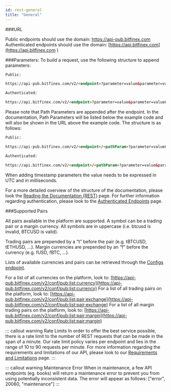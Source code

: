 ```yaml
---
id: rest-general
title: "General"
---
```


###URL

Public endpoints should use the domain:
[https://api-pub.bitfinex.com
](https://api-pub.bitfinex.com
)
Authenticated endpoints should use the domain:
[https://api.bitfinex.com](https://api.bitfinex.com
)

###Parameters:
To build a request, use the following structure to append parameters:


```html
Public:

https://api-pub.bitfinex.com/v2/<endpoint>?parameter=value&parameter=value&....

Authenticated:

https://api.bitfinex.com/v2/<endpoint>?parameter=value&parameter=value&....

```

Please note that Path Parameters are appended after the endpoint. In the documentation, Path Parameters will be listed below the example code and will also be shown in the URL above the example code. The structure is as follows:

```html
Public:

https://api-pub.bitfinex.com/v2/<endpoint>/<pathParam>?parameter=value&parameter=value&....

Authenticated:

https://api.bitfinex.com/v2/<endpoint>/<pathParam>?parameter=value&parameter=value&....
```

When adding timestamp parameters the value needs to be expressed in UTC and in milliseconds.

For a more detailed overview of the structure of the documentation, please look the [Reading the Documentation (REST)](doc:reading-the-api-documentation) page.
For further information regarding authentication, please look to the [Authenticated Endpoints](doc:rest-auth) page.

###Supported Pairs

All pairs available in the platform are supported. A symbol can be a trading pair or a margin currency. All symbols are in uppercase (i.e. btcusd is invalid, BTCUSD is valid).

Trading pairs are prepended by a “t” before the pair (e.g. tBTCUSD, tETHUSD, ...).
Margin currencies are prepended by an “f” before the currency (e.g. fUSD, fBTC, …).

Lists of available currencies and pairs can be retrieved through the [Configs endpoint](https://docs.bitfinex.com/reference#rest-public-conf).

For a list of all currencies on the platform, look to:
[https://api-pub.bitfinex.com/v2/conf/pub:list:currency](https://api-pub.bitfinex.com/v2/conf/pub:list:currency)
For a list of all trading pairs on the platform, look to:
[https://api-pub.bitfinex.com/v2/conf/pub:list:pair:exchange](https://api-pub.bitfinex.com/v2/conf/pub:list:pair:exchange)
For a list of all margin trading pairs on the platform, look to:
[https://api-pub.bitfinex.com/v2/conf/pub:list:pair:margin](https://api-pub.bitfinex.com/v2/conf/pub:list:pair:margin)


::: callout warning Rate Limits
In order to offer the best service possible, there is a rate limit to the number of REST requests that can be made in the span of a minute. Our rate limit policy varies per endpoint and lies in the range of 10 to 90 requests per minute. For more information regarding the requirements and limitations of our API, please look to our [Requirements and Limitations](doc:requirements-and-limitations) page.
:::


::: callout warning Maintenance Error
When in maintenance, a few API endpoints (eg. books) will return a maintenance error to prevent you from using potentially inconsistent data. The error will appear as follows:
["error", 20060, "maintenance"]
:::
